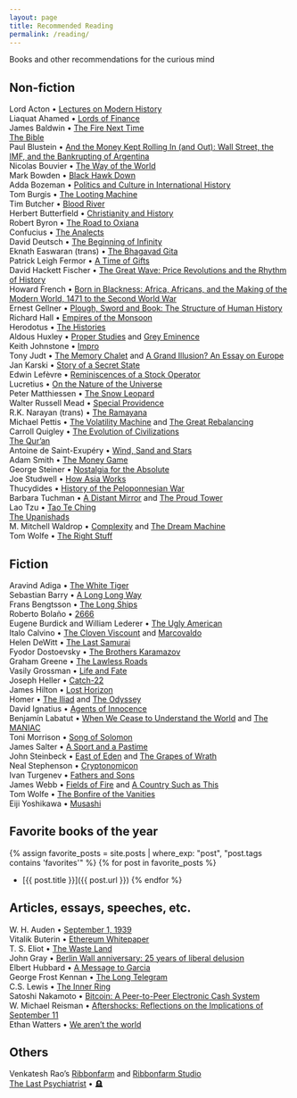 ```yaml
---
layout: page
title: Recommended Reading
permalink: /reading/
---
```


Books and other recommendations for the curious mind

## Non-fiction
Lord Acton • <a href="https://archive.org/details/LecturesOnModernHistory">Lectures on Modern History</a>
<br>Liaquat Ahamed • <a href="https://www.amazon.com/Lords-Finance-Bankers-Broke-World/dp/0143116800/">Lords of Finance</a>
<br>James Baldwin • <a href="https://www.amazon.com/Fire-Next-Time-James-Baldwin/dp/067974472X/">The Fire Next Time</a>
<br><a href="https://www.amazon.com/Bible-Authorized-Version-Oxford-Classics/dp/0199535949/">The Bible</a>
<br>Paul Blustein  • <a href="https://www.amazon.com/Money-Rolling-Street-Bankrupting-Argentina/dp/1586483811/">And the Money Kept Rolling In (and Out): Wall Street, the IMF, and the Bankrupting of Argentina</a>
<br>Nicolas Bouvier • <a href="https://www.amazon.com/World-York-Review-Books-Classics/dp/1590173228/">The Way of the World</a>
<br>Mark Bowden • <a href="https://www.amazon.com/Black-Hawk-Down-Story-Modern/dp/080214473X/">Black Hawk Down</a>
<br>Adda Bozeman • <a href="https://www.amazon.com/Politics-Culture-International-History-Ancient/dp/1560007354">Politics and Culture in International History</a>
<br>Tom Burgis • <a href="https://www.amazon.com/Looting-Machine-Oligarchs-Corporations-Smugglers/dp/1610397118/">The Looting Machine</a>
<br>Tim Butcher • <a href="https://www.amazon.com/Blood-River-Terrifying-Journey-Dangerous/dp/0802144330/">Blood River</a>
<br>Herbert Butterfield • <a href="https://archive.org/details/christianityhist00butt">Christianity and History</a>
<br>Robert Byron • <a href="https://www.amazon.com/Road-Oxiana-Robert-Byron/dp/0195325605/">The Road to Oxiana</a>
<br>Confucius • <a href="https://www.amazon.com/Analects-Oxford-Worlds-Classics/dp/0192839209/">The Analects</a>
<br>David Deutsch • <a href="https://www.amazon.com/Beginning-Infinity-Explanations-Transform-World/dp/0143121359">The Beginning of Infinity</a>
<br>Eknath Easwaran (trans) • <a href="https://www.amazon.com/Bhagavad-Gita-2nd-Eknath-Easwaran/dp/1586380192/">The Bhagavad Gita</a>
<br>Patrick Leigh Fermor • <a href="https://www.amazon.com/Time-Gifts-Constantinople-Holland-Classics/dp/1590171659/">A Time of Gifts</a>
<br>David Hackett Fischer • <a href="https://www.amazon.com/Great-Wave-Revolutions-Rhythm-History/dp/019512121X/">The Great Wave: Price Revolutions and the Rhythm of History</a>
<br>Howard French • <a href="https://www.amazon.com/Born-Blackness-Africa-Making-Modern/dp/1324092408/">Born in Blackness: Africa, Africans, and the Making of the Modern World, 1471 to the Second World War</a>
<br>Ernest Gellner • <a href="https://www.amazon.com/Plough-Sword-Book-Structure-History/dp/0226287025/">Plough, Sword and Book: The Structure of Human History</a>
<br>Richard Hall • <a href="https://www.amazon.com/Empires-monsoon-history-Indian-invaders/dp/0006380832/">Empires of the Monsoon</a>
<br>Herodotus • <a href="https://www.amazon.com/Histories-Oxford-Worlds-Classics/dp/0199535663/">The Histories</a>
<br>Aldous Huxley • <u>Proper Studies</u> and <a href="https://www.amazon.com/Grey-Eminence-Aldous-Huxley/dp/0099477823/">Grey Eminence</a>
<br>Keith Johnstone • <a href="https://www.amazon.com/Impro-Improvisation-Theatre-Keith-Johnstone/dp/0878301178/">Impro</a>
<br>Tony Judt • <a href="https://www.amazon.com/Memory-Chalet-Tony-Judt/dp/0143119974/">The Memory Chalet</a> and <a href="https://www.amazon.com/Grand-Illusion-Essay-Europe/dp/0814743587/">A Grand Illusion? An Essay on Europe</a>
<br>Jan Karski • <a href="https://www.amazon.com/Story-Secret-State-Report-World/dp/1626160317/">Story of a Secret State</a>
<br>Edwin Lefèvre • <a href="https://www.amazon.com/Reminiscences-Stock-Operator-Edwin-Lefèvre/dp/0471770884/">Reminiscences of a Stock Operator</a>
<br>Lucretius • <a href="https://www.amazon.com/Nature-Universe-Oxford-Worlds-Classics/dp/0199555141/">On the Nature of the Universe</a>
<br>Peter Matthiessen • <a href="https://www.amazon.com/Snow-Leopard-Penguin-Classics/dp/0143105515/">The Snow Leopard</a>
<br>Walter Russell Mead • <a href="https://www.amazon.com/Special-Providence-American-Foreign-Changed/dp/0415935369/">Special Providence</a>
<br>R.K. Narayan (trans) • <a href="https://www.amazon.com/Ramayana-Shortened-Version-Penguin-Classics/dp/0143039679/">The Ramayana</a>
<br>Michael Pettis • <a href="https://www.amazon.com/Volatility-Machine-Emerging-Economics-Financial/dp/0195143302/">The Volatility Machine</a> and <a href="https://www.amazon.com/Great-Rebalancing-Conflict-Perilous-Economy/dp/0691163626/">The Great Rebalancing</a>
<br>Carroll Quigley • <a href="https://www.amazon.com/Evolution-Civilizations-Carroll-Quigley/dp/0913966576/">The Evolution of Civilizations</a>
<br><a href="https://www.amazon.com/Quran-text-Reissue-Abdel-Haleem/dp/B004GU7D2S/">The Qur’an</a>
<br>Antoine de Saint-Exupéry • <a href="https://www.amazon.com/Wind-Sand-Stars-Harvest-Book/dp/0156027496/">Wind, Sand and Stars</a>
<br>Adam Smith • <a href="https://www.amazon.com/Money-Game-Adam-Smith/dp/0394721039/">The Money Game</a>
<br>George Steiner • <a href="https://www.amazon.com/Nostalgia-Absolute-CBC-Massey-Lecture/dp/0887845940/">Nostalgia for the Absolute</a>
<br>Joe Studwell • <a href="https://www.amazon.com/How-Asia-Works-Joe-Studwell/dp/0802121322/">How Asia Works</a>
<br>Thucydides • <a href="https://www.amazon.com/History-Peloponnesian-War-Thucydides/dp/0140440399/">History of the Peloponnesian War</a>
<br>Barbara Tuchman • <a href="https://www.amazon.com/Distant-Mirror-Calamitous-14th-Century/dp/0345349571/">A Distant Mirror</a> and <a href="https://www.amazon.com/Proud-Tower-Portrait-Before-1890-1914/dp/0345405013/">The Proud Tower</a>
<br>Lao Tzu • <a href="https://www.amazon.com/Tao-Te-Ching-Lao-Tzu/dp/1690029994/">Tao Te Ching</a>
<br><a href="https://www.amazon.com/Upanisads-Oxford-Classics-Patrick-Olivelle/dp/019954025X/">The Upanishads</a>
<br>M. Mitchell Waldrop • <a href="https://www.amazon.com/Complexity-Emerging-Science-Loose-leaf-Common/dp/B00FAZGSHO/">Complexity</a> and <a href="https://www.amazon.com/Dream-Machine-M-Mitchell-Waldrop/dp/1732265119/">The Dream Machine</a>
<br>Tom Wolfe • <a href="https://www.amazon.com/Right-Stuff-Tom-Wolfe/dp/0312427565/">The Right Stuff</a>

## Fiction
Aravind Adiga • <a href="https://www.amazon.com/White-Tiger-Novel-Aravind-Adiga/dp/1416562605/r">The White Tiger</a>
<br>Sebastian Barry • <a href="https://www.amazon.com/Long-Way-Sebastian-Barry/dp/0143035096/">A Long Long Way</a>
<br>Frans Bengtsson • <a href="https://www.amazon.com/Long-Ships-Review-Books-Classics/dp/1590173465/">The Long Ships</a>
<br>Roberto Bolaño • <a href="https://bookshop.org/p/books/2666-roberto-bolano/8772677?ean=9780312429218&next=t&next=t">2666</a>
<br>Eugene Burdick and William Lederer • <a href="https://www.amazon.com/Ugly-American-Eugene-Burdick/dp/0393356728/">The Ugly American</a>
<br>Italo Calvino • <a href="https://bookshop.org/p/books/the-cloven-viscount-italo-calvino/7085280?ean=9780544960060&next=t&next=t">The Cloven Viscount</a> and <a href="https://bookshop.org/p/books/marcovaldo-or-the-seasons-in-the-city-italo-calvino/6690810?ean=9780156572040&next=t&next=t">Marcovaldo</a>
<br>Helen DeWitt • <a href="https://www.amazon.com/Last-Samurai-Helen-DeWitt/dp/081122550X/">The Last Samurai</a>
<br>Fyodor Dostoevsky • <a href="https://www.amazon.com/Brothers-Karamazov-Bicentennial-Novel-Epilogue/dp/1250788455/">The Brothers Karamazov</a>
<br>Graham Greene • <a href="https://www.amazon.com/Lawless-Roads-Penguin-Classics/dp/0143039733/">The Lawless Roads</a>
<br>Vasily Grossman • <a href="https://www.amazon.com/Life-Fate-Review-Books-Classics/dp/1590172019/">Life and Fate</a>
<br>Joseph Heller • <a href="https://www.amazon.com/Catch-22-50th-Anniversary-Joseph-Heller/dp/1451626657/">Catch-22</a>
<br>James Hilton • <a href="https://www.amazon.com/Lost-Horizon-Novel-James-Hilton/dp/0062113720">Lost Horizon</a>
<br>Homer • <a href="https://www.amazon.com/Iliad-Homer/dp/0140275363/">The Iliad</a> and <a href="https://www.amazon.com/Odyssey-Homer/dp/0140268863/">The Odyssey</a>
<br>David Ignatius • <a href="https://www.amazon.com/Agents-Innocence-Novel-David-Ignatius/dp/0393317382">Agents of Innocence</a>
<br>Benjamín Labatut • <a href="https://www.amazon.com/When-We-Cease-Understand-World/dp/1681375664/">When We Cease to Understand the World</a> and <a href="https://www.amazon.com/MANIAC-Benjamin-Labatut/dp/0593654471">The MANIAC</a>
<br>Toni Morrison • <a href="https://www.amazon.com/Song-Solomon-Toni-Morrison/dp/140003342X/">Song of Solomon</a>
<br>James Salter • <a href="https://www.amazon.com/Sport-Pastime-Novel-FSG-Classics/dp/0374530505/">A Sport and a Pastime</a>
<br>John Steinbeck • <a href="https://www.amazon.com/East-Eden-John-Steinbeck-Centennial/dp/0142004235/">East of Eden</a> and <a href="https://www.amazon.com/Grapes-Wrath-John-Steinbeck/dp/0143039431/">The Grapes of Wrath</a>
<br>Neal Stephenson • <a href="https://www.amazon.com/Cryptonomicon-Neal-Stephenson/dp/0380788624/">Cryptonomicon</a>
<br>Ivan Turgenev • <a href="https://www.amazon.com/Fathers-Sons-Oxford-Worlds-Classics/dp/019953604X/">Fathers and Sons</a>
<br>James Webb • <a href="https://www.amazon.com/Fields-Fire-Novel-James-Webb/dp/0553583859/">Fields of Fire</a> and <a href="https://www.amazon.com/Country-Such-This-Bluejacket-Books/dp/1557509646/">A Country Such as This</a>
<br>Tom Wolfe • <a href="https://www.amazon.com/Bonfire-Vanities-Tom-Wolfe/dp/0312427573/">The Bonfire of the Vanities</a>
<br>Eiji Yoshikawa • <a href="https://www.amazon.com/Musashi-Epic-Novel-Samurai-Era/dp/156836427X">Musashi</a>

## Favorite books of the year
{% assign favorite_posts = site.posts | where_exp: "post", "post.tags contains 'favorites'" %}
{% for post in favorite_posts %}
* [{{ post.title }}]({{ post.url }})
{% endfor %}

## Articles, essays, speeches, etc.
W. H. Auden • <a href="https://poets.org/poem/september-1-1939">September 1, 1939</a>
<br>Vitalik Buterin • <a href="https://ethereum.org/content/whitepaper/whitepaper-pdf/Ethereum_Whitepaper_-_Buterin_2014.pdf">Ethereum Whitepaper</a>
<br>T. S. Eliot • <a href="https://www.poetryfoundation.org/poems/47311/the-waste-land">The Waste Land</a>
<br>John Gray • <a href="https://www.prospectmagazine.co.uk/magazine/berlin-wall-anniversary-25-years-of-liberal-delusion">Berlin Wall anniversary: 25 years of liberal delusion</a>
<br>Elbert Hubbard • <a href="https://courses.csail.mit.edu/6.803/pdf/hubbard1899.pdf">A Message to Garcia</a>
<br>George Frost Kennan • <a href="https://nsarchive2.gwu.edu/coldwar/documents/episode-1/kennan.htm">The Long Telegram</a>
<br>C.S. Lewis • <a href="https://www.lewissociety.org/innerring/">The Inner Ring</a>
<br>Satoshi Nakamoto • <a href="https://bitcoin.org/bitcoin.pdf">Bitcoin: A Peer-to-Peer Electronic Cash System</a>
<br>W. Michael Reisman • <a href="https://openyls.law.yale.edu/bitstream/handle/20.500.13051/195/Aftershocks_Reflections_on_the_Implications_of_September_11.pdf?sequence=2&isAllowed=y">Aftershocks: Reflections on the Implications of September 11</a>
<br>Ethan Watters • <a href="https://psmag.com/social-justice/joe-henrich-weird-ultimatum-game-shaking-up-psychology-economics-53135">We aren’t the world</a>

## Others
Venkatesh Rao’s <a href="https://www.ribbonfarm.com/">Ribbonfarm</a> and <a href="https://studio.ribbonfarm.com/">Ribbonfarm Studio</a>
<br><a href="https://thelastpsychiatrist.com/">The Last Psychiatrist</a> • 🪦